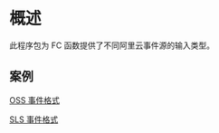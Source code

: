 # 概述

此程序包为 FC 函数提供了不同阿里云事件源的输入类型。

## 案例

[OSS 事件格式](https://github.com/aliyun/fc-runtime-go-sdk/blob/master/events/README_OSS.md)

[SLS 事件格式](https://github.com/aliyun/fc-runtime-go-sdk/blob/master/events/README_SLS.md)
